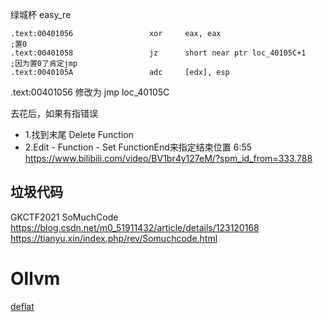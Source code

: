 
绿城杯 easy_re

```
.text:00401056                 xor     eax, eax                         ;置0
.text:00401058                 jz      short near ptr loc_40105C+1      ;因为置0了肯定jmp
.text:0040105A                 adc     [edx], esp                       
```
.text:00401056   修改为 jmp loc_40105C

去花后，如果有指错误
- 1.找到末尾 Delete Function
- 2.Edit - Function - Set FunctionEnd来指定结束位置
6:55  https://www.bilibili.com/video/BV1br4y127eM/?spm_id_from=333.788


## 垃圾代码

GKCTF2021 SoMuchCode
https://blog.csdn.net/m0_51911432/article/details/123120168
https://tianyu.xin/index.php/rev/Somuchcode.html


# Ollvm

[deflat](https://github.com/cq674350529/deflat)